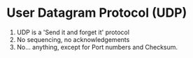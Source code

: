 # User Datagram Protocol \(UDP\)

1. UDP is a 'Send it and forget it' protocol
2. No sequencing, no acknowledgements
3. No... anything, except for Port numbers and Checksum.



